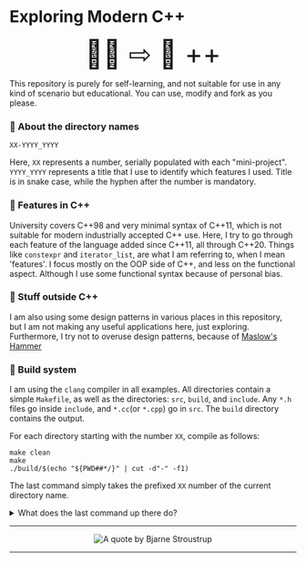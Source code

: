 <!-- REPOSITORY README IN MARKDOWN -->
<!-- MADE BY ISHRAQ HASAN -->

# Exploring Modern C++

<p align="center"> 
<font size="15">🚣🏻‍ ⇨ 🌊 ++</font>
</p>

This repository is purely for self-learning, and not suitable for use in any kind of scenario but educational. You can use, modify and fork as you please.

### 📂 About the directory names

`XX-YYYY_YYYY`

Here, `XX` represents a number, serially populated with each "mini-project". `YYYY_YYYY` represents a title that I use to identify which features I used. Title is in snake case, while the hyphen after the number is mandatory.

### 🌟 Features in C++

University covers C++98 and very minimal syntax of C++11, which is not suitable for modern industrially accepted C++ use. Here, I try to go through each feature of the language added since C++11, all through C++20. Things like `constexpr` and `iterator_list`, are what I am referring to, when I mean 'features'. I focus mostly on the OOP side of C++, and less on the functional aspect. Although I use some functional syntax because of personal bias.

### 💫 Stuff outside C++

I am also using some design patterns in various places in this repository, but I am not making any useful applications here, just exploring. Furthermore, I try not to overuse design patterns, because of [Maslow's Hammer](https://en.wikipedia.org/wiki/Law_of_the_instrument)

### 🔨 Build system

I am using the `clang` compiler in all examples. All directories contain a simple `Makefile`, as well as the directories: `src`, `build`, and `include`. Any `*.h` files go inside `include`, and `*.cc`(or `*.cpp`) go in `src`. The `build` directory contains the output.

For each directory starting with the number `XX`, compile as follows:

```
make clean
make
./build/$(echo "${PWD##*/}" | cut -d"-" -f1)
```

The last command simply takes the prefixed `XX` number of the current directory name.

<details>
<summary> What does the last command up there do? </summary>

#### 👓 Explanation

Assume we are in the `00-constexpr_fibonacci` directory. As `make` creates an executable called `00` inside the build folder, we need to run `./build/00`. To make this into a generalized command for all directories of this repo, we use the ✨fancy✨ stuff, i.e. running `echo "${PWD##*/}" | cut -d"-" -f1` inside this directory returns `00`.

</details>

---

<p align="center">
    <img alt="A quote by Bjarne Stroustrup" src="https://i.postimg.cc/4yPCTYdm/cplusplusquote.jpg" />
</p>

---
